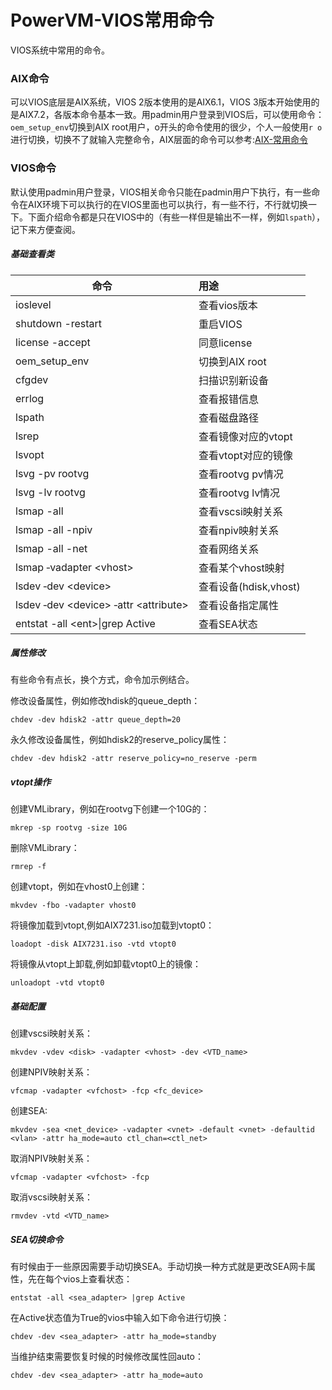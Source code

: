 # PowerVM-VIOS常用命令
VIOS系统中常用的命令。
### AIX命令
可以VIOS底层是AIX系统，VIOS 2版本使用的是AIX6.1，VIOS 3版本开始使用的是AIX7.2，各版本命令基本一致。用padmin用户登录到VIOS后，可以使用命令：`oem_setup_env`切换到AIX root用户，o开头的命令使用的很少，个人一般使用`r o`进行切换，切换不了就输入完整命令，AIX层面的命令可以参考:[AIX-常用命令](https://bond-huang.github.io/huang/05-IBM_Operating_System/01-AIX/02-AIX-%E5%B8%B8%E7%94%A8%E5%91%BD%E4%BB%A4.html)
### VIOS命令
默认使用padmin用户登录，VIOS相关命令只能在padmin用户下执行，有一些命令在AIX环境下可以执行的在VIOS里面也可以执行，有一些不行，不行就切换一下。下面介绍命令都是只在VIOS中的（有些一样但是输出不一样，例如`lspath`），记下来方便查阅。
##### 基础查看类
命令|用途
---|:---
ioslevel|查看vios版本
shutdown -restart|重启VIOS
license -accept|同意license
oem_setup_env|切换到AIX root
cfgdev|扫描识别新设备
errlog|查看报错信息
lspath|查看磁盘路径
lsrep|查看镜像对应的vtopt
lsvopt|查看vtopt对应的镜像
lsvg -pv rootvg|查看rootvg pv情况
lsvg -lv rootvg|查看rootvg lv情况
lsmap -all|查看vscsi映射关系
lsmap -all -npiv|查看npiv映射关系
lsmap -all -net|查看网络关系
lsmap ‑vadapter \<vhost>|查看某个vhost映射
lsdev ‑dev \<device>|查看设备(hdisk,vhost)
lsdev ‑dev \<device> ‑attr \<attribute>|查看设备指定属性
entstat -all \<ent>\|grep Active|查看SEA状态

##### 属性修改
有些命令有点长，换个方式，命令加示例结合。

修改设备属性，例如修改hdisk的queue_depth：
```shell
chdev ‑dev hdisk2 ‑attr queue_depth=20
```
永久修改设备属性，例如hdisk2的reserve_policy属性：
```shell
chdev -dev hdisk2 -attr reserve_policy=no_reserve -perm
```
##### vtopt操作
创建VMLibrary，例如在rootvg下创建一个10G的：
```shell
mkrep -sp rootvg -size 10G
```
删除VMLibrary：
```shell
rmrep -f
```
创建vtopt，例如在vhost0上创建：
```shell
mkvdev -fbo -vadapter vhost0
```
将镜像加载到vtopt,例如AIX7231.iso加载到vtopt0：
```shell
loadopt -disk AIX7231.iso -vtd vtopt0
```
将镜像从vtopt上卸载,例如卸载vtopt0上的镜像：
```shell
unloadopt -vtd vtopt0
```
##### 基础配置
创建vscsi映射关系：
```shell
mkvdev -vdev <disk> -vadapter <vhost> -dev <VTD_name>
```
创建NPIV映射关系：
```shell
vfcmap -vadapter <vfchost> -fcp <fc_device> 
```
创建SEA:
```shell
mkvdev -sea <net_device> -vadapter <vnet> -default <vnet> -defaultid <vlan> -attr ha_mode=auto ctl_chan=<ctl_net>
```
取消NPIV映射关系：
```shell
vfcmap -vadapter <vfchost> -fcp
```
取消vscsi映射关系：
```shell
rmvdev -vtd <VTD_name>
```
##### SEA切换命令
有时候由于一些原因需要手动切换SEA。手动切换一种方式就是更改SEA网卡属性，先在每个vios上查看状态：
```shell
entstat -all <sea_adapter> |grep Active
```
在Active状态值为True的vios中输入如下命令进行切换：
```shell
chdev -dev <sea_adapter> -attr ha_mode=standby
```
当维护结束需要恢复时候的时候修改属性回auto：
```shell
chdev -dev <sea_adapter> -attr ha_mode=auto
```
